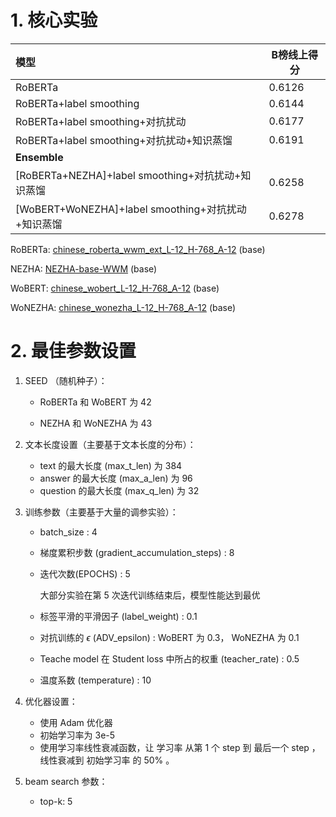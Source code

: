 # 1. 核心实验

| 模型                                               | B榜线上得分 |
| :------------------------------------------------- | ----------- |
| RoBERTa                                            | 0.6126      |
| RoBERTa+label smoothing                            | 0.6144      |
| RoBERTa+label smoothing+对抗扰动                   | 0.6177      |
| RoBERTa+label smoothing+对抗扰动+知识蒸馏          | 0.6191      |
| **Ensemble**                                       |             |
| [RoBERTa+NEZHA]+label smoothing+对抗扰动+知识蒸馏  | 0.6258      |
| [WoBERT+WoNEZHA]+label smoothing+对抗扰动+知识蒸馏 | 0.6278      |

RoBERTa:  [chinese_roberta_wwm_ext_L-12_H-768_A-12](https://github.com/ymcui/Chinese-BERT-wwm) (base) 

NEZHA: [NEZHA-base-WWM](https://github.com/huawei-noah/Pretrained-Language-Model/tree/master/NEZHA-TensorFlow) (base)

WoBERT: [chinese_wobert_L-12_H-768_A-12](https://github.com/ZhuiyiTechnology/WoBERT) (base)

WoNEZHA: [chinese_wonezha_L-12_H-768_A-12](https://github.com/ZhuiyiTechnology/WoBERT) (base)

# 2. 最佳参数设置

1. SEED （随机种子）：

   + RoBERTa 和 WoBERT 为 42

   + NEZHA 和 WoNEZHA 为 43

2. 文本长度设置（主要基于文本长度的分布）：

   + text 的最大长度 (max_t_len) 为 384
   + answer 的最大长度 (max_a_len) 为 96
   + question 的最大长度 (max_q_len) 为 32

3. 训练参数（主要基于大量的调参实验）：

   + batch_size : 4

   + 梯度累积步数 (gradient_accumulation_steps) : 8

   + 迭代次数(EPOCHS) : 5  

     大部分实验在第 5 次迭代训练结束后，模型性能达到最优

   + 标签平滑的平滑因子 (label_weight) : 0.1

   + 对抗训练的 $\epsilon$  (ADV_epsilon) : WoBERT 为 0.3， WoNEZHA 为 0.1

   + Teache model 在 Student loss 中所占的权重 (teacher_rate) : 0.5

   + 温度系数 (temperature) : 10

4. 优化器设置：

   + 使用 Adam 优化器
   + 初始学习率为 3e-5
   + 使用学习率线性衰减函数，让 学习率 从第 1 个 step 到 最后一个 step ，线性衰减到 初始学习率 的 50% 。

5. beam search 参数：
   + top-k: 5
